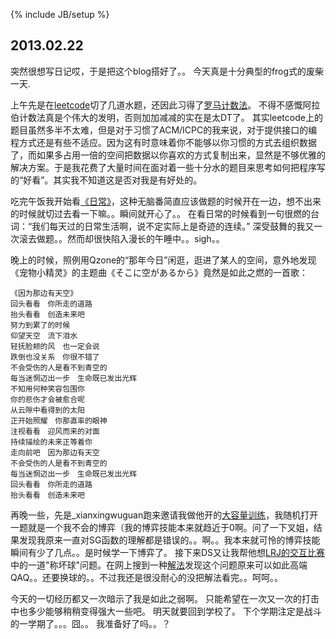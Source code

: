 ﻿---
layout : post
category : life
tagline : "Supporting tagline"
tags : [diary]
---
{% include JB/setup %}

## 2013.02.22
突然很想写日记哎，于是把这个blog搭好了。。
今天真是十分典型的frog式的废柴一天.

上午先是在[leetcode](http://oj.leetcode.com/)切了几道水题，还因此习得了[罗马计数法](http://zh.wikipedia.org/wiki/罗马数字)。
不得不感慨阿拉伯计数法真是个伟大的发明，否则加加减减的实在是太DT了。
其实leetcode上的题目虽然多半不太难，但是对于习惯了ACM/ICPC的我来说，对于提供接口的编程方式还是有些不适应。因为这有时意味着你不能够以你习惯的方式去组织数据了，而如果多占用一倍的空间把数据以你喜欢的方式复制出来，显然是不够优雅的解决方案。于是我花费了大量时间在面对着一些十分水的题目来思考如何把程序写的“好看”。其实我不知道这是否对我是有好处的。

吃完午饭我开始看[《日常》](http://www.bilibili.tv/sp/日常)，这种无脑番简直应该做题的时候开在一边，想不出来的时候就切过去看一下嘛。。瞬间就开心了。。
在看日常的时候看到一句很燃的台词：“我们每天过的日常生活啊，说不定实际上是奇迹的连续。”
深受鼓舞的我又一次滚去做题。。然而却很快陷入漫长的午睡中。。sigh。。

晚上的时候，照例用Qzone的“那年今日”闲逛，逛进了某人的空间，意外地发现《宠物小精灵》的主题曲《そこに空があるから》竟然是如此之燃的一首歌：

	《因为那边有天空》
	回头看看　你所走的道路
	抬头看看　创造未来吧
	努力到累了的时候
	仰望天空　流下泪水
	轻抚脸颊的风　也一定会说
	跌倒也没关系　你很不错了
	不会受伤的人是看不到青空的
	每当迷惘迈出一步　生命既已发出光辉
	不知用何种笑容包围你
	你的悲伤才会被愈合呢
	从云隙中看得到的太阳
	正开始照耀　你那直率的眼神
	注视看看　迎风而来的对面
	持续描绘的未来正等着你
	走向前吧　因为那边有天空
	不会受伤的人是看不到青空的
	每当迷惘迈出一步　生命既已发出光辉
	回头看看　你所走的道路
	抬头看看　创造未来吧

再晚一些，先是_xianxingwuguan跑来邀请我做他开的[大容量训练](http://acm.hust.edu.cn/vjudge/contest/view.action?cid=41048#overview)，我随机打开一题就是一个我不会的博弈（我的博弈技能本来就趋近于0啊。问了一下叉姐，结果发现我原来一直对SG函数的理解都是错误的。。啊。。我本来就可怜的博弈技能瞬间有少了几点。。是时候学一下博弈了。
接下来DS又让我帮他想[LRJ的交互比赛](http://uva.onlinejudge.org/index.php?option=com_onlinejudge&Itemid=11&page=show_contest&contest=328)中的一道"称坏球"问题。在网上搜到一种[解法](http://www.docin.com/p-553036109.html)发现这个问题原来可以如此高端QAQ。。还要换球的。。不过我还是很没耐心的没把解法看完。。呵呵。。

今天的一切经历都又一次暗示了我是如此之弱啊。
只能希望在一次又一次的打击中也多少能够稍稍变得强大一些吧。
明天就要回到学校了。
下个学期注定是战斗的一学期了。。。囧。。
我准备好了吗。。？